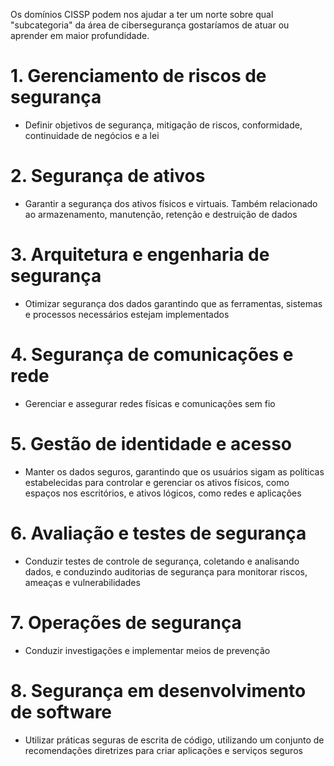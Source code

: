 Os domínios CISSP podem nos ajudar a ter um norte sobre qual "subcategoria" da área de cibersegurança gostaríamos de atuar ou aprender em maior profundidade.
# 1. Gerenciamento de riscos de segurança
* Definir objetivos de segurança, mitigação de riscos, conformidade, continuidade de negócios e a lei
# 2. Segurança de ativos
* Garantir a segurança dos ativos físicos e virtuais. Também relacionado ao armazenamento, manutenção, retenção e destruição de dados
# 3. Arquitetura e engenharia de segurança
* Otimizar segurança dos dados garantindo que as ferramentas, sistemas e processos necessários estejam implementados
# 4. Segurança de comunicações e rede
* Gerenciar e assegurar redes físicas e comunicações sem fio
# 5. Gestão de identidade e acesso
* Manter os dados seguros, garantindo que os usuários sigam as políticas estabelecidas para controlar e gerenciar os ativos físicos, como espaços nos escritórios, e ativos lógicos, como redes e aplicações
# 6. Avaliação e testes de segurança
* Conduzir testes de controle de segurança, coletando e analisando dados, e conduzindo auditorias de segurança para monitorar riscos, ameaças e vulnerabilidades
# 7. Operações de segurança
* Conduzir investigações e implementar meios de prevenção
# 8. Segurança em desenvolvimento de software
* Utilizar práticas seguras de escrita de código, utilizando um conjunto de recomendações diretrizes para criar aplicações e serviços seguros